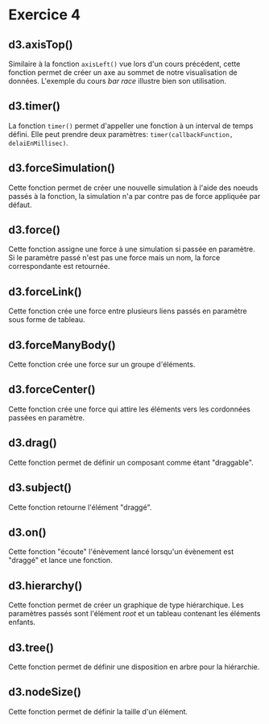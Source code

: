 # Exercice 4



## d3.axisTop()

Similaire à la fonction ``axisLeft()`` vue lors d'un cours précédent, cette fonction permet de créer un axe au sommet de notre visualisation de données. L'exemple du cours *bar race* illustre bien son utilisation.



## d3.timer()

La fonction ``timer()`` permet d'appeller une fonction à un interval de temps défini.  Elle peut prendre deux paramètres: ``timer(callbackFunction, delaiEnMillisec)``.



## d3.forceSimulation()

Cette fonction permet de créer une nouvelle simulation à l'aide des noeuds passés à la fonction, la simulation n'a par contre pas de force appliquée par défaut.



## d3.force()

Cette fonction assigne une force à une simulation si passée en paramètre. Si le paramètre passé n'est pas une force mais un nom, la force correspondante est retournée.



## d3.forceLink()

Cette fonction crée une force entre plusieurs liens passés en paramètre sous forme de tableau.



## d3.forceManyBody()

Cette fonction crée une force sur un groupe d'éléments.



## d3.forceCenter()

Cette fonction crée une force qui attire les éléments vers les cordonnées passées en paramètre.



## d3.drag()

Cette fonction permet de définir un composant comme étant "draggable".



## d3.subject()

Cette fonction retourne l'élément "draggé".



## d3.on()

Cette fonction "écoute" l'énèvement lancé lorsqu'un évènement est "draggé" et lance une fonction.



## d3.hierarchy()

Cette fonction permet de créer un graphique de type hiérarchique. Les paramètres passés sont l'élément *root* et un tableau contenant les éléments enfants.



## d3.tree()

Cette fonction permet de définir une disposition en arbre pour la hiérarchie.



## d3.nodeSize()

Cette fonction permet de définir la taille d'un élément.